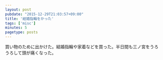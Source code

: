 ```yaml
---
layout: post
pubdate: "2015-12-29T21:03:57+09:00"
title: '結婚指輪をかった'
tags: ['misc']
minutes: 5
pagetype: posts
---
```

買い物のために出かけた。結婚指輪や家着などを買った。半日間も三ノ宮をうろうろして頭が痛くなった。
